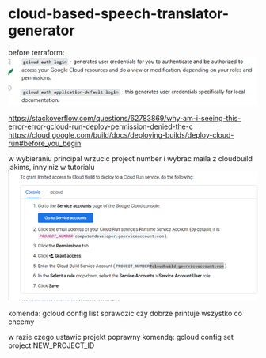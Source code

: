 # cloud-based-speech-translator-generator

before terraform:
![img_1.png](img_1.png)

https://stackoverflow.com/questions/62783869/why-am-i-seeing-this-error-error-gcloud-run-deploy-permission-denied-the-c
https://cloud.google.com/build/docs/deploying-builds/deploy-cloud-run#before_you_begin


w wybieraniu principal wrzucic project number i wybrac maila z cloudbuild jakims, inny niz w tutorialu
![img.png](img.png)


komenda: gcloud config list
sprawdzic czy dobrze printuje wszystko co chcemy

w razie czego ustawic projekt poprawny komendą: gcloud config set project NEW_PROJECT_ID